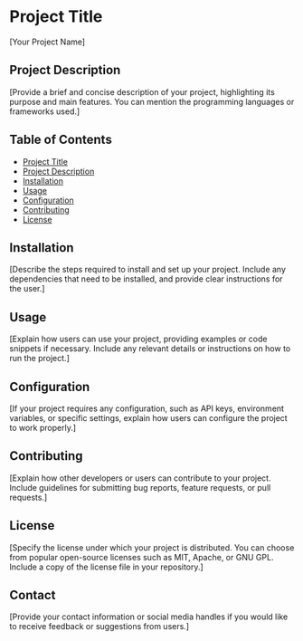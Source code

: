 # Project Title

[Your Project Name]

## Project Description

[Provide a brief and concise description of your project, highlighting its purpose and main features. You can mention the programming languages or frameworks used.]

## Table of Contents

- [Project Title](#project-title)
- [Project Description](#project-description)
- [Installation](#installation)
- [Usage](#usage)
- [Configuration](#configuration)
- [Contributing](#contributing)
- [License](#license)

## Installation

[Describe the steps required to install and set up your project. Include any dependencies that need to be installed, and provide clear instructions for the user.]

## Usage

[Explain how users can use your project, providing examples or code snippets if necessary. Include any relevant details or instructions on how to run the project.]

## Configuration

[If your project requires any configuration, such as API keys, environment variables, or specific settings, explain how users can configure the project to work properly.]

## Contributing

[Explain how other developers or users can contribute to your project. Include guidelines for submitting bug reports, feature requests, or pull requests.]

## License

[Specify the license under which your project is distributed. You can choose from popular open-source licenses such as MIT, Apache, or GNU GPL. Include a copy of the license file in your repository.]

## Contact

[Provide your contact information or social media handles if you would like to receive feedback or suggestions from users.]
